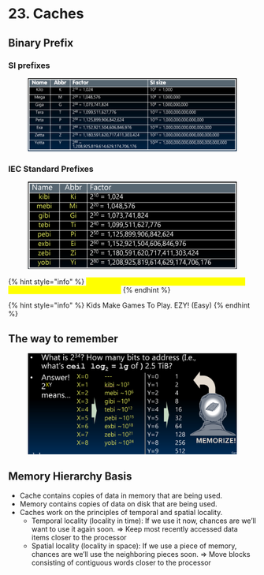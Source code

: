 # 23. Caches

## Binary Prefix

### SI prefixes

<figure><img src=".gitbook/assets/image (8) (1) (1) (1) (1) (1) (1).png" alt=""><figcaption></figcaption></figure>

### IEC Standard Prefixes

<figure><img src=".gitbook/assets/image (1) (1) (1) (1) (1) (1) (1) (1) (1) (1) (1) (1) (1) (1) (1) (1) (1) (1).png" alt=""><figcaption></figcaption></figure>

{% hint style="info" %}
<mark style="color:yellow;">Now SI prefixes only have their base-10 meaning and never have a base-2 meaning.</mark>
{% endhint %}

{% hint style="info" %}
Kids Make Games To Play. EZY! (Easy)
{% endhint %}

## The way to remember

<figure><img src=".gitbook/assets/image (2) (1) (1) (1) (1) (1) (1) (1) (1) (1) (1) (1) (1) (1) (1) (1) (1).png" alt=""><figcaption></figcaption></figure>

## Memory Hierarchy Basis

* Cache contains copies of data in memory that are being used.&#x20;
* Memory contains copies of data on disk that are being used.&#x20;
* Caches work on the principles of temporal and spatial locality.&#x20;
  * Temporal locality (locality in time): If we use it now, chances are we’ll want to use it again soon. ⇒ Keep most recently accessed data items closer to the processor&#x20;
  * Spatial locality (locality in space): If we use a piece of memory, chances are we’ll use the neighboring pieces soon. ⇒ Move blocks consisting of contiguous words closer to the processor















